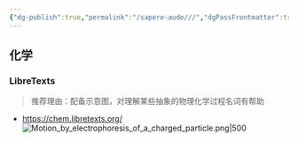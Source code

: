 ```yaml
---
{"dg-publish":true,"permalink":"/sapere-aude///","dgPassFrontmatter":true}
---
```



## 化学
### LibreTexts
> 推荐理由：配备示意图，对理解某些抽象的物理化学过程名词有帮助
- https://chem.libretexts.org/
![Motion_by_electrophoresis_of_a_charged_particle.png|500](/img/user/TARDIS/Assets/2024/Motion_by_electrophoresis_of_a_charged_particle.png)